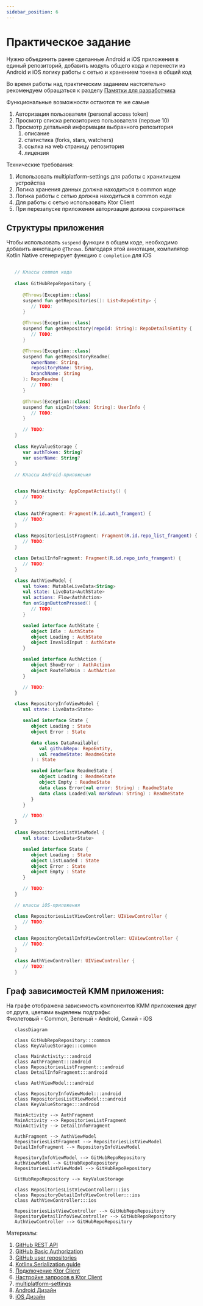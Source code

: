 ```yaml
---
sidebar_position: 6
---
```


# Практическое задание

Нужно объединить ранее сделанные Android и iOS приложения в единый репозиторий, добавить модуль общего кода и перенести из Android и iOS логику работы с сетью и хранением токена в общий код

Во время работы над практическим заданием настоятельно рекомендуем обращаться к разделу [Памятки для разработчика](/university/memos/function)

Функциональные возможности остаются те же самые
1. Авторизация пользователя (personal access token)
1. Просмотр списка репозиториев пользователя (первые 10)
1. Просмотр детальной информации выбранного репозитория
    1. описание
    1. статистика (forks, stars, watchers)
    1. ссылка на web страницу репозитория
    1. лицензия

Технические требования:
1. Использовать multiplatform-settings для работы с хранилищем устройства
1. Логика хранения данных должна находиться в common коде
1. Логика работы с сетью должна находиться в common коде
1. Для работы с сетью использовать Ktor Client
1. При перезапуске приложения авторизация должна сохраняться

## Структуры приложения 

Чтобы использовать `suspend` функции в общем коде, необходимо добавить аннотацию `@Throws`. Благодаря этой аннотации, компилятор Kotlin Native сгенерирует функцию с `completion` для iOS

```kotlin
   
   // Классы common кода 
   
   class GitHubRepoRepository {
      
      @Throws(Exception::class)
      suspend fun getRepositories(): List<RepoEntity> {
         // TODO:
      }

      @Throws(Exception::class)
      suspend fun getRepository(repoId: String): RepoDetailsEntity {
         // TODO:
      }

      @Throws(Exception::class)
      suspend fun getRepositoryReadme(
         ownerName: String,
         repositoryName: String,
         branchName: String
      ): RepoReadme {
         // TODO:
      }

      @Throws(Exception::class)
      suspend fun signIn(token: String): UserInfo {
         // TODO:
      }

      // TODO:
   }
   
   class KeyValueStorage {
      var authToken: String?
      var userName: String?
   }
   
   // Классы Android-приложения


   class MainActivity: AppCompatActivity() {
      // TODO:
   }

   class AuthFragment: Fragment(R.id.auth_framgent) {
      // TODO:
   }

   class RepositoriesListFragment: Fragment(R.id.repo_list_framgent) {
      // TODO:
   }

   class DetailInfoFragment: Fragment(R.id.repo_info_framgent) {
      // TODO:
   }

   class AuthViewModel {
      val token: MutableLiveData<String>
      val state: LiveData<AuthState>
      val actions: Flow<AuthAction>
      fun onSignButtonPressed() {
         // TODO:
      }

      sealed interface AuthState {
         object Idle : AuthState
         object Loading : AuthState
         object InvalidInput : AuthState
      }

      sealed interface AuthAction {
         object ShowError : AuthAction
         object RouteToMain : AuthAction
      }

      // TODO:
   }

   class RepositoryInfoViewModel {
      val state: LiveData<State>

      sealed interface State {
         object Loading : State
         object Error : State

         data class DataAvailable(
            val githubRepo: RepoEntity,
            val readmeState: ReadmeState
         ) : State

         sealed interface ReadmeState {
            object Loading : ReadmeState
            object Empty : ReadmeState
            data class Error(val error: String) : ReadmeState
            data class Loaded(val markdown: String) : ReadmeState
         }
      }

      // TODO:
   }

   class RepositoriesListViewModel {
      val state: LiveData<State>

      sealed interface State {
         object Loading : State
         object ListLoaded : State
         object Error : State
         object Empty : State
      }

      // TODO:
   }

   // классы iOS-приложения 

   class RepositoriesListViewController: UIViewController {
      // TODO:
   }

   class RepositoryDetailInfoViewController: UIViewController {
      // TODO:
   }

   class AuthViewController: UIViewController {
      // TODO:
   }

```


## Граф зависимостей KMM приложения:

На графе отображена зависимость компонентов KMM приложения друг от друга, цветами выделены подграфы:  
Фиолетовый - Common, Зеленый - Android, Синий - iOS

```mermaid
   classDiagram
   
   class GitHubRepoRepository:::common
   class KeyValueStorage:::common
   
   class MainActivity:::android
   class AuthFragment:::android
   class RepositoriesListFragment:::android
   class DetailInfoFragment:::android
   
   class AuthViewModel:::android
   
   class RepositoryInfoViewModel:::android
   class RepositoriesListViewModel:::android
   class KeyValueStorage:::android
   
   MainActivity --> AuthFragment
   MainActivity --> RepositoriesListFragment
   MainActivity --> DetailInfoFragment
   
   AuthFragment --> AuthViewModel
   RepositoriesListFragment --> RepositoriesListViewModel
   DetailInfoFragment --> RepositoryInfoViewModel
   
   RepositoryInfoViewModel --> GitHubRepoRepository
   AuthViewModel --> GitHubRepoRepository
   RepositoriesListViewModel --> GitHubRepoRepository
   
   GitHubRepoRepository --> KeyValueStorage
   
   class RepositoriesListViewController:::ios
   class RepositoryDetailInfoViewController:::ios
   class AuthViewController:::ios
   
   RepositoriesListViewController --> GitHubRepoRepository
   RepositoryDetailInfoViewController --> GitHubRepoRepository
   AuthViewController --> GitHubRepoRepository
```

Материалы:
1. [GitHub REST API](https://docs.github.com/en/rest)
1. [GitHub Basic Authorization](https://docs.github.com/en/rest/overview/other-authentication-methods#basic-authentication)
1. [GitHub user repositories](https://docs.github.com/en/rest/reference/repos#list-repositories-for-a-user)
1. [Kotlinx.Serialization guide](https://github.com/Kotlin/kotlinx.serialization/blob/master/docs/basic-serialization.md#json-decoding)
1. [Подключение Ktor Client](https://ktor.io/docs/gradle.html)
1. [Настройке запросов в Ktor Client](https://ktor.io/docs/request.html)
1. [multiplatform-settings](https://github.com/russhwolf/multiplatform-settings)
1. [Android Дизайн](https://www.figma.com/file/Mh3ga5XAzyJNCY87NBp01G/Git_test)
1. [iOS Дизайн](https://www.figma.com/file/XmpoCqkdWTGb2NGdR2bgiQ/Git_test-iOS)